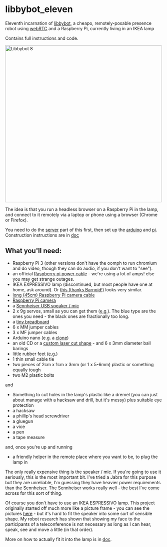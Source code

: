# libbybot_eleven

Eleventh incarnation of 
[libbybot](https://planb.nicecupoftea.org/2017/03/03/libbybot-presence-with-chromium-51-raspberry-pi-and-rtcmulticonnection-for-webrtc/), a cheapo, remotely-posable presence robot using [webRTC](https://en.wikipedia.org/wiki/WebRTC) and a Raspberry Pi, currently living in an IKEA lamp

Contains full instructions and code.

<img src="https://libbymiller.files.wordpress.com/2017/07/image_uploaded_from_ios.jpg" width="500" alt="Libbybot 8"/>

The idea is that you run a headless browser on a Raspberry Pi in the lamp, and connect to it remotely via a laptop or phone using a browser (Chrome or Firefox).

You need to do the [server](/server) part of this first, then set up the [arduino](/arduino) and [pi](/pi). Construction instructions are in [doc](doc/)

## What you'll need:

 * Raspberry Pi 3 (other versions don't have the oomph to run chromium and do video, though they can do audio, if you don't want to "see").
 * an official [Raspberry pi power cable](https://shop.pimoroni.com/products/raspberry-pi-universal-power-supply) - we're using a lot of amps! else you may get strange outages.
 * IKEA EXPRESSIVO lamp (discontinued, but most people have one at home, ask around). Or [this (thanks Barnoid!)](http://cpc.farnell.com/lloytron/l1101bk/lamp-desk/dp/LA04023) looks very similar.
 * [long (45cm) Raspberry Pi camera cable](https://shop.pimoroni.com/products/raspberry-pi-camera-cable)
 * [Raspberry Pi camera](https://shop.pimoroni.com/products/raspberry-pi-camera-module-v2-1-with-mount)
 * a [Sennheiser USB speaker / mic](http://www.exteradirect.co.uk/product/sennheiser/sp20-portable-speakerphone-usb-&-3.5mm/3258/)
 * 2 x 9g servos, small as you can get them ([e.g.](http://www.ebay.co.uk/itm/Mini-SG90-SG-90-Gear-9g-Micro-Servo-For-RC-Airplane-Helicopter-Car-Boat-Arduino/252297215595)). The blue type are the ones you need - the black ones are fractionally too long.
 * a [tiny breadboard](https://shop.pimoroni.com/products/colourful-mini-breadboard)
 * 6 x MM jumper cables 
 * 3 x MF jumper cables 
 * Arduino nano (e.g. a [clone](http://www.ebay.co.uk/itm/Mini-USB-Nano-V3-0-ATmega328P-CH340-5V-16MHz-SOLDERED-HEADS-Arduino-UK-/262738901345))
 * an old CD or a [custom laser cut shape](doc/laser_cut_base) - and 6 x 3mm diameter ball barings
 * little rubber feet ([e.g.](https://www.amazon.co.uk/Domed-Rubber-Buffers-Kitchen-Doors/dp/6040143746/ref=sr_1_1))
 * 1 thin small cable tie
 * two pieces of 2cm x 1cm x 3mm (or 1 x 5-6mm) plastic or something equally tough
 * two M2 plastic bolts

and

 * Something to cut holes in the lamp's plastic like a dremel (you can just about manage with a hacksaw and drill, but it's messy) plus suitable eye protection
 * a hacksaw
 * a phillip's head screwdriver
 * a gluegun
 * a vice
 * a pen
 * a tape measure

and, once you're up and running

 * a friendly helper in the remote place where you want to be, to plug the lamp in

The only really expensive thing is the speaker / mic. If you're going to use it seriously, this is the most important bit. I've tried a Jabra for this purpose but they are unreliable, I'm guessing they have heavier power 
requirements than the Sennheiser. The Sennheiser works really well - the best I've come across for this sort of thing.

Of course you don't have to use an IKEA ESPRESSIVO lamp. This project originally started off much more like a picture frame - you can see the pictures [here](https://planb.nicecupoftea.org/2017/03/03/libbybot-presence-with-chromium-51-raspberry-pi-and-rtcmulticonnection-for-webrtc/) - but it's hard to fit the speaker into some sort of sensible shape. My robot research has shown that showing my face to the participants of a teleconference is not necessary as long as I can hear, speak, see and move  a little (in that order).

More on how to actually fit it into the lamp is in [doc](doc/).
